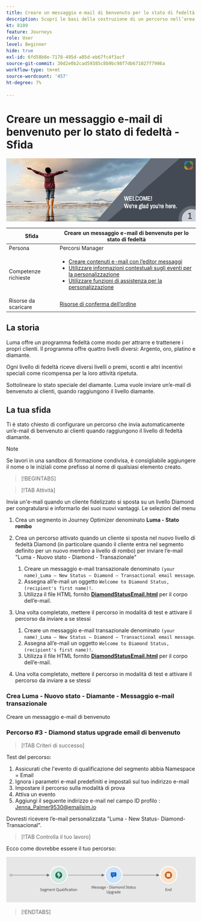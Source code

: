 ```yaml
---
title: Creare un messaggio e-mail di benvenuto per lo stato di fedeltà - Sfida
description: Scopri le basi della costruzione di un percorso nell’area di lavoro del percorso.
kt: 8109
feature: Journeys
role: User
level: Beginner
hide: true
exl-id: 6fd58b8e-7178-495d-a85d-eb67fc4f3acf
source-git-commit: 30d2e0b2cad59385c8b9bc98f7db671027f7906a
workflow-type: tm+mt
source-wordcount: '457'
ht-degree: 7%

---
```


# Creare un messaggio e-mail di benvenuto per lo stato di fedeltà - Sfida

![Messaggio e-mail di benvenuto per lo stato di fedeltà AJO - Banner della sfida](/help/challenges/assets/email-assets/luma-transactional-onboarding-1.png)

| Sfida | Creare un messaggio e-mail di benvenuto per lo stato di fedeltà |
|---|---|
| Persona | Percorsi Manager |
| Competenze richieste | <ul><li>[Creare contenuti e-mail con l’editor messaggi](https://experienceleague.adobe.com/docs/journey-optimizer-learn/tutorials/create-messages/create-email-content-with-the-message-editor.html?lang=en)</li> <li>[Utilizzare informazioni contestuali sugli eventi per la personalizzazione](https://experienceleague.adobe.com/docs/journey-optimizer-learn/tutorials/personalize-content/use-contextual-event-information-for-personalization.html?lang=en)</li><li>[Utilizzare funzioni di assistenza per la personalizzazione](https://experienceleague.adobe.com/docs/journey-optimizer-learn/tutorials/personalize-content/use-helper-functions-for-personalization.html?lang=en)</li></ul> |
| Risorse da scaricare | [Risorse di conferma dell’ordine](/help/challenges/assets/email-assets/order-confirmation-assets.zip) |

## La storia

Luma offre un programma fedeltà come modo per attrarre e trattenere i propri clienti. Il programma offre quattro livelli diversi: Argento, oro, platino e diamante.

Ogni livello di fedeltà riceve diversi livelli o premi, sconti e altri incentivi speciali come ricompensa per la loro attività ripetuta.

Sottolineare lo stato speciale del diamante. Luma vuole inviare un’e-mail di benvenuto ai clienti, quando raggiungono il livello diamante.

## La tua sfida

Ti è stato chiesto di configurare un percorso che invia automaticamente un’e-mail di benvenuto ai clienti quando raggiungono il livello di fedeltà diamante.

>[!NOTE]
> Se lavori in una sandbox di formazione condivisa, è consigliabile aggiungere il nome o le iniziali come prefisso al nome di qualsiasi elemento creato.

>[!BEGINTABS]

>[!TAB Attività]

Invia un&#39;e-mail quando un cliente fidelizzato si sposta su un livello Diamond per congratularsi e informarlo dei suoi nuovi vantaggi. Le selezioni del menu 

1. Crea un segmento in Journey Optimizer denominato **Luma - Stato rombo**
2. Crea un percorso attivato quando un cliente si sposta nel nuovo livello di fedeltà Diamond (in particolare quando il cliente entra nel segmento definito per un nuovo membro a livello di rombo) per inviare l’e-mail &quot;Luma - Nuovo stato - Diamond - Transazionale&quot;
   1. Creare un messaggio e-mail transazionale denominato `(your name)_Luma – New Status – Diamond – Transactional email message`.
   2. Assegna all’e-mail un oggetto `Welcome to Diamond Status, (recipient's first name)!`.
   3. Utilizza il file HTML fornito **[DiamondStatusEmail.html](/help/challenges/assets/email-assets/DiamondStatusEmail.html)** per il corpo dell’e-mail.
3. Una volta completato, mettere il percorso in modalità di test e attivare il percorso da inviare a se stessi  

   1. Creare un messaggio e-mail transazionale denominato `(your name)_Luma – New Status – Diamond – Transactional email message`.
   1. Assegna all’e-mail un oggetto `Welcome to Diamond Status, (recipient's first name)!`.
   1. Utilizza il file HTML fornito **[DiamondStatusEmail.html](/help/challenges/assets/email-assets/DiamondStatusEmail.html)** per il corpo dell’e-mail.

1. Una volta completato, mettere il percorso in modalità di test e attivare il percorso da inviare a se stessi  

### Crea Luma - Nuovo stato - Diamante - Messaggio e-mail transazionale

Creare un messaggio e-mail di benvenuto

### **Percorso #3 - Diamond status upgrade email di benvenuto**


>[!TAB Criteri di successo]

Test del percorso:

1. Assicurati che l&#39;evento di qualificazione del segmento abbia Namespace = Email
1. Ignora i parametri e-mail predefiniti e impostali sul tuo indirizzo e-mail
1. Impostare il percorso sulla modalità di prova
1. Attiva un evento
1. Aggiungi il seguente indirizzo e-mail nel campo ID profilo : Jenna_Palmer9530@emailsim.io

Dovresti ricevere l’e-mail personalizzata &quot;Luma - New Status- Diamond-Transacional&quot;.

>[!TAB Controlla il tuo lavoro]

Ecco come dovrebbe essere il tuo percorso:

![Percorso Diamond-status-upgrade](/help/challenges/assets/journey-luma-diamond-status-upgrade.png)

>[!ENDTABS]
